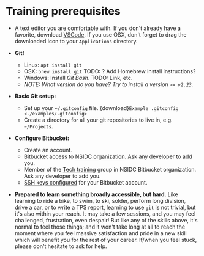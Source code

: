 # Training prerequisites

* A text editor you are comfortable with. If you don't already have a favorite,
  download [VSCode](https://code.visualstudio.com/). If you use OSX, don't
  forget to drag the downloaded icon to your `Applications` directory.

* **Git!**
    * Linux: `apt install git`
    * OSX: `brew install git` TODO: ? Add Homebrew install instructions?
    * Windows: Install *Git Bash*. TODO: Link, etc.
    * _NOTE: What version do you have? Try to install a version `>= v2.23`._

* **Basic Git setup:**
    * Set up your `~/.gitconfig` file.
      {download}`Example .gitconfig <./examples/.gitconfig>`
    * Create a directory for all your git repositories to live in, e.g.
      `~/Projects`.

* **Configure Bitbucket:**
    * Create an account.
    * Bitbucket access to [NSIDC organization](https://bitbucket.org/nsidc/).
      Ask any developer to add you.
    * Member of the
      [Tech training](https://bitbucket.org/nsidc/workspace/settings/groups/tech-training)
      group in NSIDC Bitbucket organization. Ask any developer to add you.
    * [SSH keys
      configured](https://support.atlassian.com/bitbucket-cloud/docs/set-up-an-ssh-key/)
      for your Bitbucket account.

* **Prepared to learn something broadly accessible, but hard.** Like learning
  to ride a bike, to swim, to ski, solder, perform long division, drive a car,
  or to write a TPS report, learning to use `git` is not trivial, but it's also
  within your reach. It may take a few sessions, and you may feel challenged,
  frustration, even despair! But like any of the skills above, it's normal to
  feel those things; and it won't take long at all to reach the moment where
  you feel massive satisfaction and pride in a new skill which will benefit you
  for the rest of your career. If/when you feel stuck, please don't hesitate to
  ask for help.

